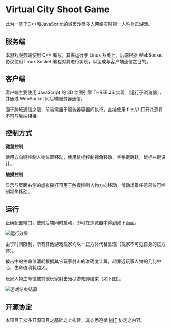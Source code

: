 # Virtual City Shoot Game
此为一基于C++和JavaScript的城市沙盘多人网络实时第一人称射击游戏。

## 服务端 ##
本游戏服务端使用 C++ 编写，其需运行于 Linux 系统上。后端根据 WebSocket 协议使用 Linux Socket 编程对其进行实现，以达成与客户端通信之目的。


## 客户端 ##

客户端主要使用 JavaScript 的 3D 绘图引擎 THREE.JS 实现 （运行于浏览器），并通过 WebSocket 同后端服务器通信。

囿于跨域通信之限，前端需置于服务器容器间执行，直接使用 file:/// 打开其恐将不可与后端相接。

## 控制方式 ##

**键鼠控制**

使用方向键控制人物位置移动，使用鼠标控制视角移动，空格键跳跃，鼠标左键设计。

**触摸控制**

显示与页面右侧的虚拟摇杆可用于触摸控制人物方向移动，滑动场景任意部位可控制视角移动。

## 运行 ##

正确配置端口，使前后端同时启动，即可在浏览器中得到如下画面。

![运行效果](https://github.com/Cheelem/VirtualCityShoot/blob/master/images/cityShoot.jpg?raw=true)

由于时间限制，所有其他游戏玩家均以一正方体代替呈现（玩家不可见自身的正方体）。

被击中的生命值消耗根据其它玩家射击的准确度计算，越靠近玩家人物的几何中心，生命值消耗越大。

玩家人物生命值被其他玩家射击殆尽游戏即结束（如下图）。

![游戏结束结算](https://github.com/Cheelem/VirtualCityShoot/blob/master/images/cityShootDead.jpg?raw=true)

## 开源协定 ##

本项目于众多开源项目之基础之上构建，其亦悉遵循 [MIT](http://opensource.org/licenses/MIT) 协定之内容。

